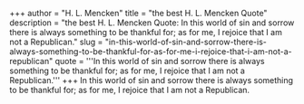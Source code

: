 +++
author = "H. L. Mencken"
title = "the best H. L. Mencken Quote"
description = "the best H. L. Mencken Quote: In this world of sin and sorrow there is always something to be thankful for; as for me, I rejoice that I am not a Republican."
slug = "in-this-world-of-sin-and-sorrow-there-is-always-something-to-be-thankful-for-as-for-me-i-rejoice-that-i-am-not-a-republican"
quote = '''In this world of sin and sorrow there is always something to be thankful for; as for me, I rejoice that I am not a Republican.'''
+++
In this world of sin and sorrow there is always something to be thankful for; as for me, I rejoice that I am not a Republican.
